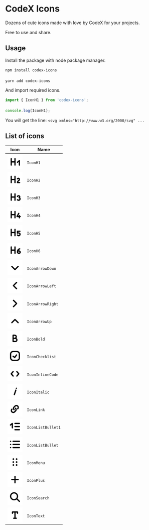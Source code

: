 # CodeX Icons

Dozens of cute icons made with love by CodeX for your projects.

Free to use and share.

## Usage

Install the package with node package manager.  

```sh
npm install codex-icons

yarn add codex-icons
```

And import required icons.

```js
import { IconH1 } from 'codex-icons';

console.log(IconH1);
```

You will get the line: `<svg xmlns="http://www.w3.org/2000/svg" ...`

## List of icons

<!-- DO NOT EDIT THE FOLLOWING SECTION MANUALLY -->
<!-- BEGIN TABLE_OF_ICONS -->
| Icon | Name |
| --- | --- |
| ![IconH1](dist/icons/IconH1.svg) | `IconH1` |
| ![IconH2](dist/icons/IconH2.svg) | `IconH2` |
| ![IconH3](dist/icons/IconH3.svg) | `IconH3` |
| ![IconH4](dist/icons/IconH4.svg) | `IconH4` |
| ![IconH5](dist/icons/IconH5.svg) | `IconH5` |
| ![IconH6](dist/icons/IconH6.svg) | `IconH6` |
| ![IconArrowDown](dist/icons/IconArrowDown.svg) | `IconArrowDown` |
| ![IconArrowLeft](dist/icons/IconArrowLeft.svg) | `IconArrowLeft` |
| ![IconArrowRight](dist/icons/IconArrowRight.svg) | `IconArrowRight` |
| ![IconArrowUp](dist/icons/IconArrowUp.svg) | `IconArrowUp` |
| ![IconBold](dist/icons/IconBold.svg) | `IconBold` |
| ![IconChecklist](dist/icons/IconChecklist.svg) | `IconChecklist` |
| ![IconInlineCode](dist/icons/IconInlineCode.svg) | `IconInlineCode` |
| ![IconItalic](dist/icons/IconItalic.svg) | `IconItalic` |
| ![IconLink](dist/icons/IconLink.svg) | `IconLink` |
| ![IconListBullet1](dist/icons/IconListBullet1.svg) | `IconListBullet1` |
| ![IconListBullet](dist/icons/IconListBullet.svg) | `IconListBullet` |
| ![IconMenu](dist/icons/IconMenu.svg) | `IconMenu` |
| ![IconPlus](dist/icons/IconPlus.svg) | `IconPlus` |
| ![IconSearch](dist/icons/IconSearch.svg) | `IconSearch` |
| ![IconText](dist/icons/IconText.svg) | `IconText` |
<!-- END TABLE_OF_ICONS -->
